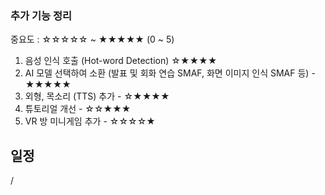 ### 추가 기능 정리
중요도 : ☆☆☆☆☆ ~ ★★★★★ (0 ~ 5)
1) 음성 인식 호출 (Hot-word Detection) ☆★★★★
2) AI 모델 선택하여 소환 (발표 및 회화 연습 SMAF, 화면 이미지 인식 SMAF 등) - ★★★★★
3) 외형, 목소리 (TTS) 추가 - ☆★★★★
4) 튜토리얼 개선 - ☆☆★★★
5) VR 방 미니게임 추가 - ☆☆☆☆★

## 일정
/